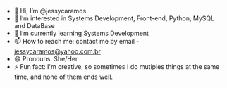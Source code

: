 - 👋 Hi, I’m @jessycaramos
- 👀 I’m interested in Systems Development, Front-end, Python, MySQL and DataBase
- 🌱 I’m currently learning Systems Development
- 📫 How to reach me: contact me by email - jessycaramos@yahoo.com.br 
- 😄 Pronouns: She/Her
- ⚡ Fun fact: I'm creative, so sometimes I do mutiples things at the same time, and none of them ends well.

<!---
jessycaramos/jessycaramos is a ✨ special ✨ repository because its `README.md` (this file) appears on your GitHub profile.
You can click the Preview link to take a look at your changes.
--->
